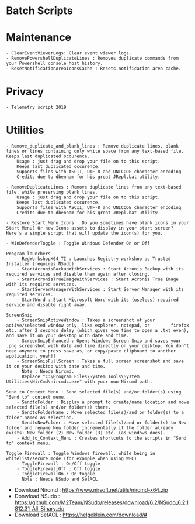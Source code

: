 # Batch Scripts
# Maintenance
    - ClearEventViewerLogs: Clear event viewer logs.
    - RemovePowershellDuplicateLines : Removes duplicate commands from your Powershell console host history.
    - ResetNotificationAreaIconsCache : Resets notification area cache.

# Privacy
    - Telemetry script 2019

# Utilities
    - Remove_duplicate_and_blank_lines : Remove duplicate lines, blank lines or lines containing only white space from any text-based file. Keeps last duplicated occurence.
        Usage : just drag and drop your file on to this script.
        Keeps last duplicated occurence.
        Supports files with ASCII, UTF-8 and UNICODE character encoding
        Credits due to dbenham for his great JRepl.bat utility. 
    
    - RemoveDuplicateLines : Remove duplicate lines from any text-based file, while preserving blank lines.
        Usage : just drag and drop your file on to this script.
        Keeps last duplicated occurence.
        Supports files with ASCII, UTF-8 and UNICODE character encoding
        Credits due to dbenham for his great JRepl.bat utility. 
    
    - Restore_Start_Menu_Icons : Do you sometimes have blank icons in your Start Menu? Or new Icons assets to display in your start screen? Here's a simple script that will update the icon(s) for you.
    
    - WinDefenderToggle : Toggle Windows Defender On or Off
    
    Program launchers
        - RegWorkshopX64_TI : Launches Registry workshop as Trusted Installer (requires NSudo)
        - StartAcronisBackupWithServices : Start Acronis Backup with its required services and disable them again after closing.        
        - StartAcronisTrueImageWithServices : Start Acronis True Image with its required services.        
        - StartServerManagerWithServices : Start Server Manager with its required services.        
        - StartWord : Start Microsoft Word with its (useless) required service and disable right away.
    
    ScreenSnip
        - ScreenSnipActiveWindow : Takes a screenshot of your active/selected window only, like explorer, notepad, or        firefox etc. after 2 seconds delay (which gives you time to open a .txt even), and save it on your desktop with date and time.         
        - ScreenSnipEnhanced : Opens Windows Screen Snip and saves your .png screenshot with date and time directly on your desktop. You don't need anymore to press save as, or copy/paste clipboard to another application, yeah!!        
        - ScreenSnipFullScreen : Takes a full screen screenshot and save it on your desktop with date and time. 
          Note : Needs Nircmd. 
          Replace "C:\Program Files\System Tools\System Utilities\NirCmd\nircmdc.exe" with your own Nircmd path.
    
    Send to Context Menu : Send selected file(s) and/or folder(s) using "Send to" context menu.
        - SendtoFolder : Display a prompt to create/name location and move selected file(s) and/or folder(s) there.        
        - SendtoFolderName : Move selected file(s)/and or folder(s) to a folder named as selection.        
        - SendtoNewFolder : Move selected file(s)/and or folder(s) to New folder and rename New folder incrementally if the folder already exists: New folder (2) New folder (3) etc. (as windows does).       
        - Add_to_Context_Menu : Creates shortcuts to the scripts in "Send to" context menu.
    
    Toggle Firewall : Toggle Windows firewall, while being in whitelist/secure mode (for example when using WFC).
        - ToggleFirewall : On/Off toggle  
        - ToggleFirewallOff : Off toggle       
        - ToggleFirewallOn : On toggle
          Note : Needs NSudo and SetACL
  
  
- Download Nircmd : https://www.nirsoft.net/utils/nircmd-x64.zip
- Donwload NSudo : https://github.com/M2Team/NSudo/releases/download/6.2/NSudo_6.2.1812.31_All_Binary.zip
- Download SetACL : https://helgeklein.com/download/#
